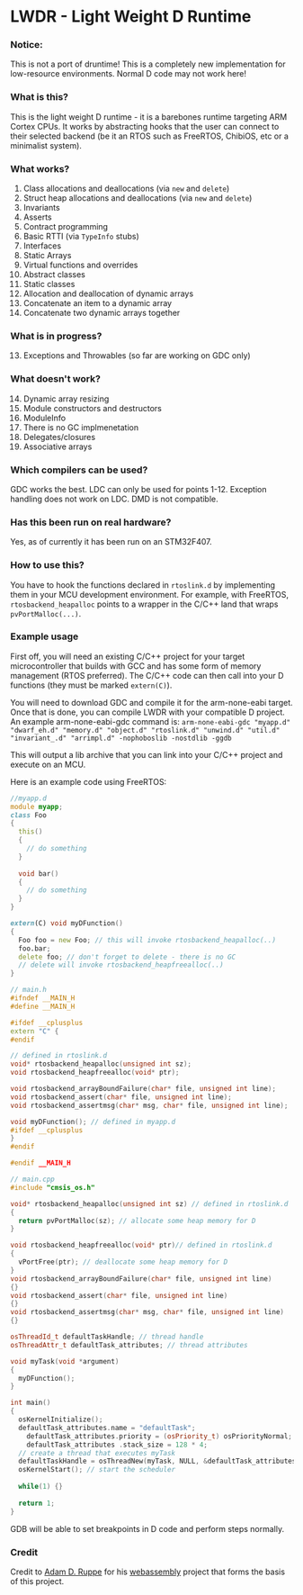 # LWDR - Light Weight D Runtime

### Notice:
This is not a port of druntime! This is a completely new implementation for low-resource environments. Normal D code may not work here!

### What is this?
This is the light weight D runtime - it is a barebones runtime targeting ARM Cortex CPUs. It works by abstracting hooks that the user can connect to their selected backend (be it an RTOS such as FreeRTOS, ChibiOS, etc or a minimalist system). 

### What works?
1. Class allocations and deallocations (via `new` and `delete`)
2. Struct heap allocations and deallocations (via `new` and `delete`)
3. Invariants
4. Asserts
5. Contract programming
6. Basic RTTI (via `TypeInfo` stubs)
7. Interfaces
8. Static Arrays
9. Virtual functions and overrides
10. Abstract classes
11. Static classes
12. Allocation and deallocation of dynamic arrays
13. Concatenate an item to a dynamic array
14. Concatenate two dynamic arrays together

### What is in progress?
13. Exceptions and Throwables (so far are working on GDC only)

### What doesn't work?
14. Dynamic array resizing
15. Module constructors and destructors
16. ModuleInfo
17. There is no GC implmenetation
18. Delegates/closures
19. Associative arrays

### Which compilers can be used?
GDC works the best. 
LDC can only be used for points 1-12. Exception handling does not work on LDC.
DMD is not compatible.

### Has this been run on real hardware?
Yes, as of currently it has been run on an STM32F407.

### How to use this?
You have to hook the functions declared in `rtoslink.d` by implementing them in your MCU development environment. For example, with FreeRTOS, `rtosbackend_heapalloc` points to a wrapper in the C/C++ land that wraps `pvPortMalloc(...)`.

### Example usage
First off, you will need an existing C/C++ project for your target microcontroller that builds with GCC and has some form of memory management (RTOS preferred). The C/C++ code can then call into your D functions (they must be marked `extern(C)`).

You will need to download GDC and compile it for the arm-none-eabi target. Once that is done, you can compile LWDR with your compatible D project. An example arm-none-eabi-gdc command is:
`arm-none-eabi-gdc "myapp.d" "dwarf_eh.d" "memory.d" "object.d" "rtoslink.d" "unwind.d" "util.d" "invariant_.d" "arrimpl.d" -nophoboslib -nostdlib -ggdb`

This will output a lib archive that you can link into your C/C++ project and execute on an MCU.

Here is an example code using FreeRTOS:

```d
//myapp.d
module myapp;
class Foo 
{
  this() 
  {
    // do something
  }
  
  void bar()
  {
    // do something
  }
}

extern(C) void myDFunction() 
{
  Foo foo = new Foo; // this will invoke rtosbackend_heapalloc(..)
  foo.bar;
  delete foo; // don't forget to delete - there is no GC
  // delete will invoke rtosbackend_heapfreealloc(..)
}
```

```c++
// main.h
#ifndef __MAIN_H
#define __MAIN_H

#ifdef __cplusplus
extern "C" {
#endif

// defined in rtoslink.d
void* rtosbackend_heapalloc(unsigned int sz);
void rtosbackend_heapfreealloc(void* ptr);

void rtosbackend_arrayBoundFailure(char* file, unsigned int line);
void rtosbackend_assert(char* file, unsigned int line);
void rtosbackend_assertmsg(char* msg, char* file, unsigned int line);

void myDFunction(); // defined in myapp.d
#ifdef __cplusplus
}
#endif

#endif __MAIN_H
```

```c++
// main.cpp
#include "cmsis_os.h"

void* rtosbackend_heapalloc(unsigned int sz) // defined in rtoslink.d
{
  return pvPortMalloc(sz); // allocate some heap memory for D 
}

void rtosbackend_heapfreealloc(void* ptr)// defined in rtoslink.d
{
  vPortFree(ptr); // deallocate some heap memory for D
}
void rtosbackend_arrayBoundFailure(char* file, unsigned int line)
{}
void rtosbackend_assert(char* file, unsigned int line)
{}
void rtosbackend_assertmsg(char* msg, char* file, unsigned int line)
{}

osThreadId_t defaultTaskHandle; // thread handle
osThreadAttr_t defaultTask_attributes; // thread attributes

void myTask(void *argument)
{
  myDFunction();
}

int main()
{
  osKernelInitialize();
  defaultTask_attributes.name = "defaultTask";
	defaultTask_attributes.priority = (osPriority_t) osPriorityNormal;
	defaultTask_attributes .stack_size = 128 * 4;
  // create a thread that executes myTask
  defaultTaskHandle = osThreadNew(myTask, NULL, &defaultTask_attributes);
  osKernelStart(); // start the scheduler
  
  while(1) {}
  
  return 1;
}
```

GDB will be able to set breakpoints in D code and perform steps normally.

### Credit
Credit to [Adam D. Ruppe](https://github.com/adamdruppe) for his [webassembly](https://github.com/adamdruppe/webassembly) project that forms the basis of this project.
